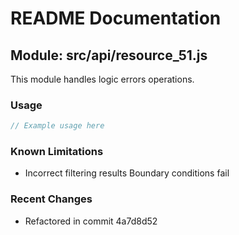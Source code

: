 # README Documentation

## Module: src/api/resource_51.js

This module handles logic errors operations.

### Usage

```java
// Example usage here
```

### Known Limitations

- Incorrect filtering results Boundary conditions fail

### Recent Changes

- Refactored in commit 4a7d8d52

